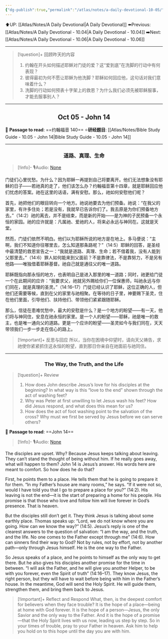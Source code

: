 ```yaml
---
{"dg-publish":true,"permalink":"/atlas/notes/a-daily-devotional-10-05/"}
---
```


 ⬆️UP: [[Atlas/Notes/A Daily Devotional\|A Daily Devotional]]
⬅️Previous: [[Atlas/Notes/A Daily Devotional - 10.04\|A Daily Devotional - 10.04]]
➡️Next: [[Atlas/Notes/A Daily Devotional - 10.06\|A Daily Devotional - 10.06]]

---

> [!question]+ 回顾昨天的内容
> 1. 约翰在开头如何描述耶稣对门徒的爱？这“爱到底”在洗脚的行动中有何表现？
> 2. 彼得最初为何不愿让耶稣为他洗脚？耶稣如何回应他，这句话对我们意味着什么？
> 3. 洗脚的行动如何预表十字架上的救恩？为什么我们必须先被耶稣服事，才能去服事别人？

---
## <center>Oct 05 - John 14</center>

📖 **Passage to read**: ==约翰福音 140==
⭐**研经题目**: [[Atlas/Notes/Bible Study Guide - 10.05 - John 14\|Bible Study Guide - 10.05 - John 14]]

---
### <center>道路、真理、生命</center>

> [!info]- 🎙️Audio: [None]()

门徒们心里忧愁。为什么？因为耶稣一再提到自己将要离开。他们无法想象没有耶稣的日子——若祂真的走了，他们该怎么办？约翰福音第十四章，就是耶稣回应他们忧虑的答案。祂在这里的话语，满有安慰。那么，祂如何安慰他们呢？

首先，祂把他们的眼目转向一个地方。祂说祂要去为他们预备。祂说：“在我父的家里，有许多住处；若是没有，我就早已告诉你们了。我去原是为你们预备地方去。”（14:2）祂的离去，并不是结束，而是新的开始——是为神的子民预备一个永恒的家园。祂的应许就是：凡属祂、爱祂的人，将来必永远与神同在。这就是天堂。

然而，门徒们依然不明白。他们以为耶稣所说的地方是在地上。多马便说：“主啊，我们不知道你往哪里去，怎么知道那条路呢？”（14:5）耶稣的回答，是圣经中最清楚的救恩宣告之一：“我就是道路、真理、生命；若不借着我，没有人能到父那里去。”（14:6）罪人如何能来到父面前？不是靠律法，不是靠努力，不是另有他路——唯独借着耶稣基督。祂自己就是通往父的唯一道路。

耶稣既指向那永恒的地方，也表明自己是进入那里的唯一道路；同时，祂更给门徒一个在此期间的应许：“我要求父，祂就另外赐给你们一位保惠师，叫祂永远与你们同在，就是真理的圣灵。”（14:16–17）门徒已经认识了耶稣，这位正确的人，但他们还需要等候，直到在父的家里与祂相聚。在等待的日子里，神要赐下圣灵，住在他们里面，引导他们、扶持他们、带领他们紧紧跟随耶稣。

那么，信徒在患难忧愁中，最大的安慰是什么？是一个地方的盼望——有一天，他们将与神同住，安息在祂永恒的家里。是一个人的盼望——耶稣，祂是唯一的救主，也是唯一通向父的道路。更是一个应许的盼望——圣灵如今与我们同在，天天带领我们一步一步走在信心的路上。

> [!important]+ 反思与回应
所以，当你在困境中仰望时，请向天父祷告，求祂使你紧紧抓住这永恒的盼望，直到那日你亲自在祂面前与祂同住。


---
### <center>The Way, the Truth, and the Life</center>

> [!question]+ Review
> 1. How does John describe Jesus’s love for his disciples at the beginning? In what way is this “love to the end” shown through the act of washing feet?
> 2. Why was Peter at first unwilling to let Jesus wash his feet? How did Jesus respond, and what does this mean for us?
> 3. How does the act of foot washing point to the salvation of the cross? Why must we first be served by Jesus before we can serve others?

📖 **Passage to read**: ==John 14==

> [!info]- 🎙️Audio: [None]()  

The disciples are upset. Why? Because Jesus keeps talking about leaving. They can’t stand the thought of being without him. If he really goes away, what will happen to them? John 14 is Jesus’s answer. His words here are meant to comfort. So how does he do that?

First, he points them to a place. He tells them that he is going to prepare it for them. “In my Father’s house are many rooms,” he says. “If it were not so, would I have told you that I go to prepare a place for you?” (14:2). His leaving is not the end—it is the start of preparing a home for his people. His promise is that those who love and follow him will live forever in God’s presence. That is heaven.

But the disciples still don’t get it. They think Jesus is talking about some earthly place. Thomas speaks up: “Lord, we do not know where you are going. How can we know the way?” (14:5). Jesus’s reply is one of the clearest answers to the question of salvation: “I am the way, and the truth, and the life. No one comes to the Father except through me” (14:6). How can sinners find their way to God? Not by rules, not by effort, not by another path—only through Jesus himself. He is the one way to the Father.

So Jesus speaks of a place, and he points to himself as the only way to get there. But he also gives his disciples another promise for the time in between. “I will ask the Father, and he will give you another Helper, to be with you forever, even the Spirit of truth” (14:16–17). They know Jesus, the right person, but they will have to wait before being with him in the Father’s house. In the meantime, God will send the Holy Spirit. He will guide them, strengthen them, and bring them back to Jesus.

> [!important]+ Reflect and Respond
What, then, is the deepest comfort for believers when they face trouble? It is the hope of a place—being at home with God forever. It is the hope of a person—Jesus, the only Savior and the only way to the Father. And it is the hope of a promise—that the Holy Spirit lives with us now, leading us step by step. So in your times of trouble, pray to your Father in heaven. Ask him to help you hold on to this hope until the day you are with him.

